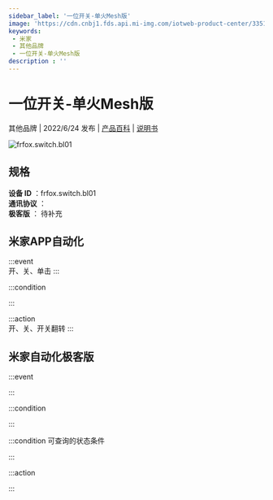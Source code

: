 ```yaml
---
sidebar_label: '一位开关-单火Mesh版'
image: 'https://cdn.cnbj1.fds.api.mi-img.com/iotweb-product-center/3351057785a107fcfef1ddd238fe85ab_1653900399638.png?GalaxyAccessKeyId=AKVGLQWBOVIRQ3XLEW&Expires=9223372036854775807&Signature=RCKLeMko3raL5KNIQ4I5aAyFfvY='
keywords: 
 - 米家
 - 其他品牌
 - 一位开关-单火Mesh版
description : ''
---
```

# 一位开关-单火Mesh版

其他品牌 | 2022/6/24 发布 | [产品百科](https://home.mi.com/webapp/content/baike/product/index.html?model=frfox.switch.bl01/) | [说明书](https://home.mi.com/views/introduction.html?model=frfox.switch.bl01&region=cn)

![frfox.switch.bl01](https://cdn.cnbj1.fds.api.mi-img.com/iotweb-product-center/3351057785a107fcfef1ddd238fe85ab_1653900399638.png?GalaxyAccessKeyId=AKVGLQWBOVIRQ3XLEW&Expires=9223372036854775807&Signature=RCKLeMko3raL5KNIQ4I5aAyFfvY=)

## 规格  
> 
**设备 ID** ：frfox.switch.bl01  
**通讯协议** ：  
**极客版**  ： 待补充 


## 米家APP自动化  

:::event  
开、关、单击
:::

:::condition  

:::

:::action   
开、关、开关翻转
:::

## 米家自动化极客版  

:::event  

:::

:::condition  

:::

:::condition 可查询的状态条件  

:::

:::action  

:::

        
